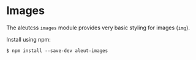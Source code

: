 # Images

The aleutcss `images` module provides very basic styling for images (`img`).



Install using npm:

    $ npm install --save-dev aleut-images
